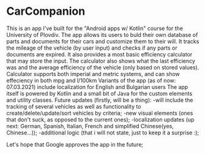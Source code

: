 # CarCompanion
This is an app I've built for the "Android apps w/ Kotlin" course for the University of Plovdiv. 
The app allows its users to buld their own database of parts and documents for their cars and customize them to their will.
It tracks the mileage of the vehicle (by user input) and checks if any parts or documents are expired.
It also provides a most basic efficiency calculator that may store the input. The calculator also shows what the last efficiency was and the average efficiency of the vehicle (only based on stored values).
Calculator supports both imperial and metric systems, and can show effeciency in both mpg and l/100km
Variants of the app (as of now: 07.03.2021) include localization for English and Bulgarian users
The app itself is powered by Kotlin and a small bit of Java for the custom elements and utility classes.
Future updates (firstly, will be a thing): 
-will include the tracking of several vehicles as well as functionality to create/delete/update/sort vehicles by criteria;
-new visual elements (ones that don't suck, as opposed to the current ones);
-localization updates (up next: German, Spanish, Italian, French and simplified Chinese(yes, Chinese...));
-additional logic (that i will not state, just to keep it a surprise :);

Let's hope that Google approves the app in the future;
